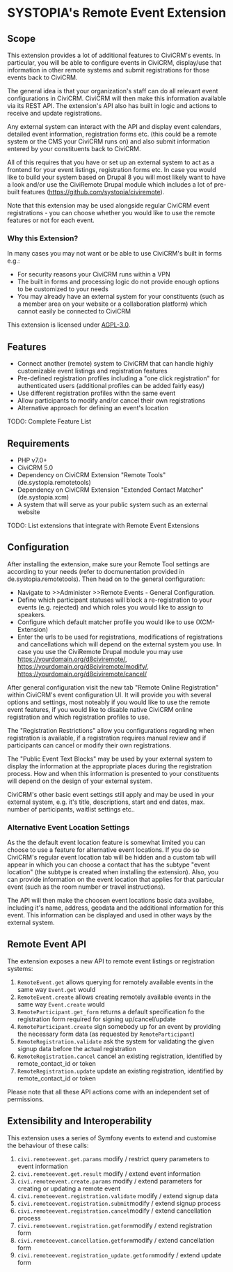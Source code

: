 # SYSTOPIA's Remote Event Extension

## Scope

This extension provides a lot of additional features to CiviCRM's events. In particular, you will be able to configure events in CiviCRM, display/use that information in other remote systems and submit registrations for those events back to CiviCRM.

The general idea is that your organization's staff can do all relevant event configurations in CiviCRM. CiviCRM will then make this information available via its REST API. The extension's API also has built in logic and actions to receive and update registrations.

Any external system can interact with the API and display event calendars, detailed event information, registration forms etc. (this could be a remote system or the CMS your CiviCRM runs on) and also submit information entered by your constituents back to CiviCRM. 

All of this requires that you have or set up an external system to act as a frontend for your event listings, registration forms etc. In case you would like to build your system based on Drupal 8 you will most likely want to have a look and/or use the CiviRemote Drupal module which includes a lot of pre-built features (https://github.com/systopia/civiremote).

Note that this extension may be used alongside regular CiviCRM event registrations - you can choose whether you would like to use the remote features or not for each event.

### Why this Extension?

In many cases you may not want or be able to use CiviCRM's built in forms e.g.:
* For security reasons your CiviCRM runs within a VPN
* The built in forms and processing logic do not provide enough options to be customized to your needs
* You may already have an external system for your constituents (such as a member area on your website or a collaboration platform) which cannot easily be connected to CiviCRM

This extension is licensed under [AGPL-3.0](LICENSE.txt).

## Features

* Connect another (remote) system to CiviCRM that can handle highly customizable event listings and registration features
* Pre-defined registration profiles including a "one click registration" for authenticated users (additional profiles can be added fairly easy)
* Use different registration profiles withn the same event
* Allow participants to modify and/or cancel their own registrations
* Alternative approach for defining an event's location 

TODO: Complete Feature List


## Requirements

* PHP v7.0+
* CiviCRM 5.0
* Dependency on CiviCRM Extension "Remote Tools" (de.systopia.remotetools)
* Dependency on CiviCRM Extension "Extended Contact Matcher" (de.systopia.xcm)
* A system that will serve as your public system such as an external website

TODO: List extensions that integrate with Remote Event Extensions

## Configuration

After installing the extension, make sure your Remote Tool settings are according to your needs (refer to docmunentation provided in de.systopia.remotetools). Then head on to the general configuration:

* Navigate to >>Administer >>Remote Events - General Configuration.
* Define which participant statuses will block a re-registration to your events (e.g. rejected) and which roles you would like to assign to speakers. 
* Configure which default matcher profile you would like to use (XCM-Extension)
* Enter the urls to be used for registrations, modifications of registrations and cancellations which will depend on the external system you use. In case you use the CiviRemote Drupal module you may use https://yourdomain.org/d8civiremote/, https://yourdomain.org/d8civiremote/modify/, https://yourdomain.org/d8civiremote/cancel/

After general configuration visit the new tab "Remote Online Registration" within CiviCRM's event configuration UI. It will provide you with several options and settings, most noteably if you would like to use the remote event features, if you would like to disable native CiviCRM online registration and which registration profiles to use.

The "Registration Restrictions" allow you configurations regarding when registration is available, if a registration requires manual review and if participants can cancel or modify their own registrations.

The "Public Event Text Blocks" may be used by your external system to display the information at the appropriate places during the registration process. How and when this information is presented to your constituents will depend on the design of your external system. 

CiviCRM's other basic event settings still apply and may be used in your external system, e.g. it's title, descriptions, start and end dates, max. number of participants, waitlist settings etc..

### Alternative Event Location Settings

As the the default event location feature is somewhat limited you can choose to use a feature for alternative event locations. If you do so CiviCRM's regular event location tab will be hidden and a custom tab will appear in which you can choose a contact that has the subtype "event location" (the subtype is created when installing the extension). Also, you can provide information on the event location that applies for that particular event (such as the room number or travel instructions).

The API will then make the choosen event locations basic data availabe, including it's name, address, geodata and the additional information for this event. This information can be displayed and used in other ways by the external system.

## Remote Event API

The extension exposes a new API to remote event listings or registration systems:

1. ``RemoteEvent.get`` allows querying for remotely available events in the same way ``Event.get`` would
1. ``RemoteEvent.create`` allows creating remotely available events in the same way ``Event.create`` would
1. ``RemoteParticipant.get_form`` returns a default specification fo the registration form required for signing up/cancel/update
1. ``RemoteParticipant.create`` sign somebody up for an event by providing the necessary form data (as requested by ``RemoteParticipant``)
1. ``RemoteRegistration.validate`` ask the system for validating the given signup data before the actual registration
1. ``RemoteRegistration.cancel`` cancel an existing registration, identified by remote_contact_id or token
1. ``RemoteRegistration.update`` update an existing registration, identified by remote_contact_id or token

Please note that all these API actions come with an independent set of permissions.

## Extensibility and Interoperability

This extension uses a series of Symfony events to extend and customise the behaviour of these calls:

1. ``civi.remoteevent.get.params`` modify / restrict query parameters to event information
1. ``civi.remoteevent.get.result`` modify / extend event information
1. ``civi.remoteevent.create.params`` modify / extend parameters for creating or updating a remote event
1. ``civi.remoteevent.registration.validate`` modify / extend signup data
1. ``civi.remoteevent.registration.submit``modify / extend signup process
1. ``civi.remoteevent.registration.cancel``modify / extend cancellation process
1. ``civi.remoteevent.registration.getform``modify / extend registration form
1. ``civi.remoteevent.cancellation.getform``modify / extend cancellation form
1. ``civi.remoteevent.registration_update.getform``modify / extend update form
